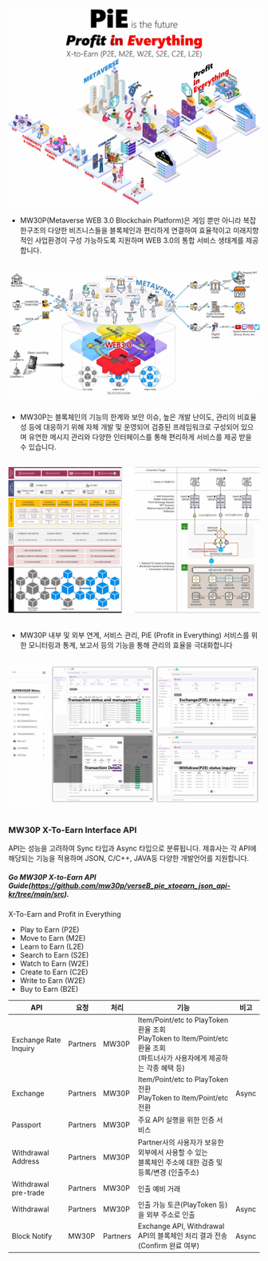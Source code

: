 <img src="https://github.com/mw30p/verseB_pie_xtoearn_json_api-kr/blob/main/images/PiE.jpg">

* MW30P(Metaverse WEB 3.0 Blockchain Platform)은 게임 뿐만 아니라 복잡한구조의 다양한 비즈니스들을 블록체인과 편리하게 연결하여 효율적이고 미래지향적인 사업환경이 구성 가능하도록 지원하며 WEB 3.0의 통합 서비스 생태계를 제공합니다.
<br>
<img src="https://github.com/mw30p/verseB_pie_xtoearn_json_api-kr/blob/main/images/web30.jpg">
<br>
<br>

* MW30P는 블록체인의 기능의 한계와 보안 이슈, 높은 개발 난이도, 관리의 비효율성 등에 대응하기 위해 자체 개발 및 운영되어 검증된 프레임워크로 구성되어 있으며 유연한 메시지 관리와 다양한 인터페이스를 통해 편리하게 서비스를 제공 받을 수 있습니다.
<br>
<img src="https://github.com/mw30p/verseB_pie_xtoearn_json_api-kr/blob/main/images/mw30p.jpg">
<br>
<br>

* MW30P 내부 및 외부 연계, 서비스 관리, PiE (Profit in Everything) 서비스를 위한 모니터링과 통계, 보고서 등의 기능을 통해 관리의 효율을 극대화합니다
<br>
<img src="https://github.com/mw30p/verseB_pie_xtoearn_json_api-kr/blob/main/images/admin.jpg">
<br>
<br>

### MW30P X-To-Earn Interface API
API는 성능을 고려하여 Sync 타입과 Async 타입으로 분류됩니다. 제휴사는 각 API에 해당되는 기능을 적용하며 JSON, C/C++, JAVA등 다양한 개발언어를 지원합니다.
##### Go MW30P X-to-Earn API Guide(https://github.com/mw30p/verseB_pie_xtoearn_json_api-kr/tree/main/src).

X-To-Earn and Profit in Everything
* Play to Earn (P2E)
* Move to Earn (M2E)
* Learn to Earn (L2E)
* Search to Earn (S2E)
* Watch to Earn (W2E)
* Create to Earn (C2E)
* Write to Earn (W2E)
* Buy to Earn (B2E)

| API | 요청 | 처리 | 기능 | 비고 |
|----------------------------|--------|--------|------|------|
|Exchange Rate Inquiry|Partners|MW30P|Item/Point/etc to PlayToken 환율 조회<br>PlayToken to Item/Point/etc 환율 조회<br>(파트너사가 사용자에게 제공하는 각종 혜택 등)||
|Exchange |Partners|MW30P|Item/Point/etc to PlayToken 전환<br>PlayToken to Item/Point/etc 전환|Async|
|Passport|Partners|MW30P|주요 API 실행을 위한 인증 서비스||
|Withdrawal Address|Partners|MW30P|Partner사의 사용자가 보유한 외부에서 사용할 수 있는<br>블록체인 주소에 대한 검증 및 등록/변경 (인출주소) ||
|Withdrawal pre-trade|Partners|MW30P|인출 예비 거래||
|Withdrawal|Partners|MW30P|인출 가능 토큰(PlayToken 등)을 외부 주소로 인출|Async|
|Block Notify|MW30P|Partners|Exchange API, Withdrawal API의 블록체인 처리 결과 전송<br>(Confirm 완료 여부)|Async|


